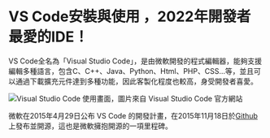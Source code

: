 # VS Code安裝與使用 ，2022年開發者最愛的IDE！
VS Code全名為「Visual Studio Code」，是由微軟開發的程式編輯器，能夠支援編輯多種語言，包含C、C++、Java、Python、Html、PHP、CSS…等，並且可以通過下載擴充元件達到多種功能，因此客製化程度也較高，身受開發者喜愛。

![Visual Studio Code 使用畫面，圖片來自 Visual Studio Code 官方網站](https://i.imgur.com/Ke7NTE3.png)


微軟在2015年4月29日公布 VS Code 的開發計畫，在2015年11月18日於[Github](https://github.com/)上發布並開源，這也是微軟擁抱開源的一項里程碑。
